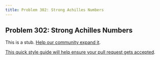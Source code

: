```yaml
---
title: Problem 302: Strong Achilles Numbers
---
```

## Problem 302: Strong Achilles Numbers

This is a stub. <a href='https://github.com/freecodecamp/guides/tree/master/src/pages/certifications/coding-interview-prep/project-euler/problem-302-strong-achilles-numbers/index.md' target='_blank' rel='nofollow'>Help our community expand it</a>.

<a href='https://github.com/freecodecamp/guides/blob/master/README.md' target='_blank' rel='nofollow'>This quick style guide will help ensure your pull request gets accepted</a>.

<!-- The article goes here, in GitHub-flavored Markdown. Feel free to add YouTube videos, images, and CodePen/JSBin embeds  -->
